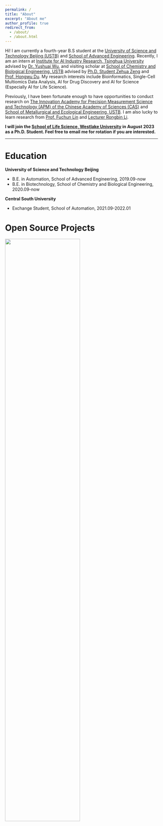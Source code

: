 ```yaml
---
permalink: /
title: "About"
excerpt: "About me"
author_profile: true
redirect_from: 
  - /about/
  - /about.html
---
```


Hi! I am currently a fourth-year B.S student at the [University of Science and Technology Beijing (USTB)](https://www.ustb.edu.cn) and [School of Advanced Engineering](https://gcsxy.ustb.edu.cn). Recently, I am an intern at [Institute for AI Industry Research, Tsinghua University](https://air.tsinghua.edu.cn/) advised by [Dr. Yushuai Wu](https://air.tsinghua.edu.cn/airtd/bsh.htm), and  visiting scholar at [School of Chemistry and Biological Engineering, USTB](http://huasheng.ustb.edu.cn/) advised by [Ph.D. Student Zehua Zeng](https://github.com/Starlitnightly) and [Prof. Hongwu Du](http://huasheng.ustb.edu.cn/shiziduiwu/jiaoshixinxi/2020-06-10/244.html). My research interests include Bioinformatics, Single-Cell Multiomics Data Analysis, AI for Drug Discovery and AI for Science (Especially AI for Life Science).

Previously, I have been fortunate enough to have opportunities to conduct research on [The Innovation Academy for Precision Measurement Science and Technology (APM) of the Chinese Academy of Sciences (CAS)](http://www.apm.cas.cn) and [School of Metallurgical and Ecological Engineering, USTB](https://metall.ustb.edu.cn/). I am also lucky to learn research from [Prof. Fuchun Lin](https://people.ucas.edu.cn/~linfuchun) and [Lecturer Rongbin Li](https://metall.ustb.edu.cn/szdw/szdwxsjs/ysjsyjx1/jsszbsh1/lrb1/index.htm).

**I will join the [School of Life Science, Westlake University](http://sls.westlake.edu.cn) in August 2023 as a Ph.D. Student. Feel free to email me for rotation if you are interested.**


***

# Education

**University of Science and Technology Beijing**
+ B.E. in Automation, School of Advanced Engineering, 2019.09-now
+ B.E. in Biotechnology, School of Chemistry and Biological Engineering, 2020.09-now

**Central South University**
+ Exchange Student, School of Automation, 2021.09-2022.01


# Open Source Projects

<img align="left" width="70%" src="https://github-readme-stats.vercel.app/api?username=RookieJunChen&show_icons=true">